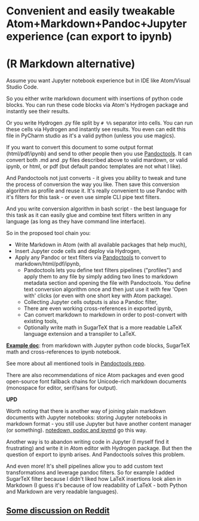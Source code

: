 # Convenient and easily tweakable Atom+Markdown+Pandoc+Jupyter experience (can export to ipynb)

# (R Markdown alternative)

Assume you want Jupyter notebook experience but in IDE like Atom/Visual Studio Code.

So you either write markdown document with insertions of python code blocks. You can run these code blocks via Atom's Hydrogen package and instantly see their results. 

Or you write Hydrogen .py file split by `# %%` separator into cells. You can run these cells via Hydrogen and instantly see results. You even can edit this file in PyCharm studio as it's a valid python (unless you use magics).

If you want to convert this document to some output format (html/pdf/ipynb) and send to other people then you use [Pandoctools](https://github.com/kiwi0fruit/pandoctools). It can convert both .md and .py files described above to valid mardown, or valid ipynb, or html,  or pdf (but default pandoc templates are not what I like).

And Pandoctools not just converts - it gives you ability to tweak and tune the process of conversion the way you like. Then save this conversion algorithm as profile and reuse it. It's really convenient to use Pandoc with it's filters for this task - or even use simple CLI pipe text filters.

And you write conversion algorithm in bash script - the best language for this task as it can easily glue and combine text filters written in any language (as long as they have command line interface).

So in the proposed tool chain you:

* Write Markdown in Atom (with all available packages that help much),
* Insert Jupyter code cells and deploy via Hydrogen,
* Apply any Pandoc or text filters via [Pandoctools](https://github.com/kiwi0fruit/pandoctools) to convert to markdown/html/pdf/ipynb,
    * Pandoctools lets you define text filters pipelines ("profiles") and apply them to any file by simply adding two lines to markdown metadata section and opening the file with Pandoctools. You define text conversion algorithm once and then just use it with few 'Open with' clicks (or even with one short key with Atom package).
    * Collecting Jupyter cells outputs is also a Pandoc filter,
    * There are even working cross-references in exported ipynb,
    * Can convert markdown to markdown in order to post-convert with existing tools,
    * Optionally write math in SugarTeX that is a more readable LaTeX language extension and a transpiler to LaTeX.

[**Example doc**](https://github.com/kiwi0fruit/pandoctools/blob/master/examples): from markdown with Jupyter python code blocks, SugarTeX math and cross-references to ipynb notebook.

See more about all mentioned tools in [Pandoctools repo](https://github.com/kiwi0fruit/pandoctools).

There are also recommendations of nice Atom packages and even good open-source font fallback chains for Unicode-rich markdown documents (monospace for editor, serif/sans for output).

**UPD**

Worth noting that there is another way of joining plain markdown documents with Jupyter notebooks: storing Jupyter notebooks in markdown format - you still use Jupyter but have another content manager (or something). [notedown, podoc and ipymd](https://gist.github.com/mrtns/da998d5fde666d6da26807e1f246246e) go this way.

Another way is to abandon writing code in Jupyter (I myself find it frustrating) and write it in Atom editor with Hydrogen package. But then the question of export to ipynb arises. And Pandoctools solves this problem.

And even more! It's shell pipelines allow you to add custom text transformations and leverage pandoc filters. So for example I added SugarTeX filter because I didn't liked how LaTeX insertions look alien in Markdown (I guess it's because of low readability of LaTeX - both Python and Markdown are very readable languages).


## [Some discussion on Reddit](https://www.reddit.com/r/IPython/comments/8mfx8o/convenient_and_easily_tweakable/)
